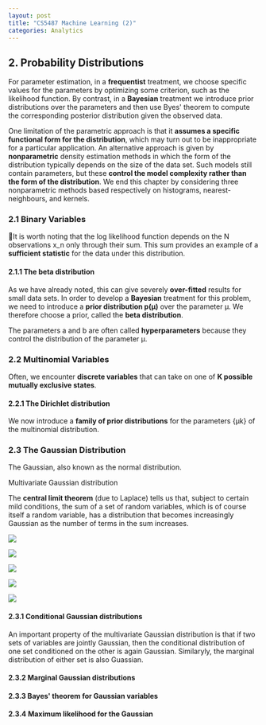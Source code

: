 ```yaml
---
layout: post
title: "CS5487 Machine Learning (2)"
categories: Analytics
---
```


## 2. Probability Distributions

For parameter estimation, in a **frequentist** treatment, we choose specific values for the parameters by optimizing some criterion, such as the likelihood function. By contrast, in a **Bayesian** treatment we introduce prior distributions over the parameters and then use Byes' theorem to compute the corresponding posterior distribution given the observed data.

One limitation of the parametric approach is that it **assumes a specific functional form for the distribution**, which may turn out to be inappropriate for a particular application. An alternative approach is given by **nonparametric** density estimation methods in which the form of the distribution typically depends on the size of the data set. Such models still contain parameters, but these **control the model complexity rather than the form of the distribution**. We end this chapter by considering three nonparametric methods based respectively on histograms, nearest-neighbours, and kernels.

### 2.1 Binary Variables

It is worth noting that the log likelihood function depends on the N observations x_n only through their sum. This sum provides an example of a **sufficient statistic** for the data under this distribution.

#### 2.1.1 The beta distribution

As we have already noted, this can give severely **over-fitted** results for small data sets. In order to develop a **Bayesian** treatment for this problem, we need to introduce a **prior distribution p(μ)** over the parameter μ. We therefore choose a prior, called the **beta distribution**.

The parameters a and b are often called **hyperparameters** because they control the distribution of the parameter μ.


### 2.2 Multinomial Variables

Often, we encounter **discrete variables** that can take on one of **K possible mutually exclusive states**.

#### 2.2.1 The Dirichlet distribution

We now introduce a **family of prior distributions** for the parameters {μk} of the multinomial distribution.

### 2.3 The Gaussian Distribution

The Gaussian, also known as the normal distribution.

Multivariate Gaussian distribution

The **central limit theorem** (due to Laplace) tells us that, subject to certain mild conditions, the sum of a set of random variables, which is of course itself a random variable, has a distribution that becomes increasingly Gaussian as the number of terms in the sum increases.

![](/img/CS5487_1.jpeg)

![](/img/CS5487_2.jpeg)

![](/img/CS5487_3.jpeg)

![](/img/CS5487_4.jpeg)

![](/img/CS5487_5.jpeg)

#### 2.3.1 Conditional Gaussian distributions

An important property of the multivariate Gaussian distribution is that if two sets of variables are jointly Gaussian, then the conditional distribution of one set conditioned on the other is again Gaussian. Similaryly, the marginal distribution of either set is also Guassian.

#### 2.3.2 Marginal Gaussian distributions

#### 2.3.3 Bayes' theorem for Gaussian variables

#### 2.3.4 Maximum likelihood for the Gaussian

